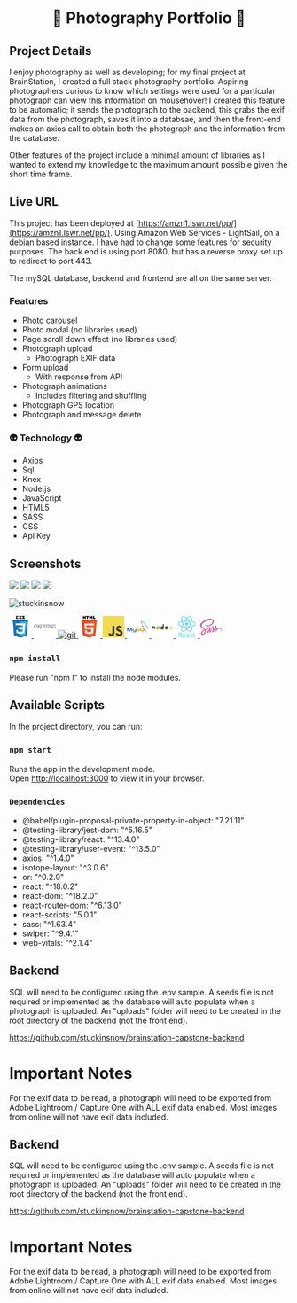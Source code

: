 <h1 align="center">🥑 Photography Portfolio 🥑</h1> 

## Project Details

I enjoy photography as well as developing; for my final project at BrainStation, I created a full stack photography portfolio. Aspiring photographers curious to know which settings were used for a particular photograph can view this information on mousehover! I created this feature to be automatic; it sends the photograph to the backend, this grabs the exif data from the photograph, saves it into a databsae, and then the front-end makes an axios call to obtain both the photograph and the information from the database.

Other features of the project include a minimal amount of libraries as I wanted to extend my knowledge to the maximum amount possible given the short time frame. 

## Live URL

This project has been deployed at [https://amzn1.lswr.net/pp/](https://amzn1.lswr.net/pp/). Using Amazon Web Services - LightSail, on a debian based instance. I have had to change some features for security purposes. The back end is using port 8080, but has a reverse proxy set up to redirect to port 443.

The mySQL database, backend and frontend are all on the same server.

### Features

- Photo carousel 
- Photo modal (no libraries used)
- Page scroll down effect (no libraries used)
- Photograph upload
   - Photograph EXIF data
- Form upload
   - With response from API
- Photograph animations
   - Includes filtering and shuffling
- Photograph GPS location
- Photograph and message delete

### 👽 Technology 👽 

- Axios
- Sql
- Knex
- Node.js
- JavaScript
- HTML5
- SASS
- CSS
- Api Key

## Screenshots 

<img src="https://i.imgur.com/8hBrdFd.jpg" />
<img src="https://i.imgur.com/wgfeqSs.jpg" />
<img src="https://i.imgur.com/DT1V12X.jpg" />
<img src="https://i.imgur.com/Qa2jrDP.jpg" />


<p align="left"> <img src="https://komarev.com/ghpvc/?username=stuckinsnow&label=Profile%20views&color=0e75b6&style=flat" alt="stuckinsnow" /> </p>


<p align="left">
</p>
 
<p align="left"> <a href="https://www.w3schools.com/css/" target="_blank" rel="noreferrer"> <img src="https://raw.githubusercontent.com/devicons/devicon/master/icons/css3/css3-original-wordmark.svg" alt="css3" width="40" height="40"/> </a> <a href="https://expressjs.com" target="_blank" rel="noreferrer"> <img src="https://raw.githubusercontent.com/devicons/devicon/master/icons/express/express-original-wordmark.svg" alt="express" width="40" height="40"/> </a> <a href="https://git-scm.com/" target="_blank" rel="noreferrer"> <img src="https://www.vectorlogo.zone/logos/git-scm/git-scm-icon.svg" alt="git" width="40" height="40"/> </a> <a href="https://www.w3.org/html/" target="_blank" rel="noreferrer"> <img src="https://raw.githubusercontent.com/devicons/devicon/master/icons/html5/html5-original-wordmark.svg" alt="html5" width="40" height="40"/> </a> <a href="https://developer.mozilla.org/en-US/docs/Web/JavaScript" target="_blank" rel="noreferrer"> <img src="https://raw.githubusercontent.com/devicons/devicon/master/icons/javascript/javascript-original.svg" alt="javascript" width="40" height="40"/> </a> <a href="https://www.mysql.com/" target="_blank" rel="noreferrer"> <img src="https://raw.githubusercontent.com/devicons/devicon/master/icons/mysql/mysql-original-wordmark.svg" alt="mysql" width="40" height="40"/> </a> <a href="https://nodejs.org" target="_blank" rel="noreferrer"> <img src="https://raw.githubusercontent.com/devicons/devicon/master/icons/nodejs/nodejs-original-wordmark.svg" alt="nodejs" width="40" height="40"/> </a> <a href="https://reactjs.org/" target="_blank" rel="noreferrer"> <img src="https://raw.githubusercontent.com/devicons/devicon/master/icons/react/react-original-wordmark.svg" alt="react" width="40" height="40"/> </a> <a href="https://sass-lang.com" target="_blank" rel="noreferrer"> <img src="https://raw.githubusercontent.com/devicons/devicon/master/icons/sass/sass-original.svg" alt="sass" width="40" height="40"/> </a> </p>

### `npm install`

Please run "npm I" to install the node modules.

## Available Scripts

In the project directory, you can run:

### `npm start`

Runs the app in the development mode.\
Open [http://localhost:3000](http://localhost:3000) to view it in your browser.

### `Dependencies`

   - @babel/plugin-proposal-private-property-in-object: "7.21.11"
   - @testing-library/jest-dom: "^5.16.5"
   - @testing-library/react: "^13.4.0"
   - @testing-library/user-event: "^13.5.0"
   - axios: "^1.4.0"
   - isotope-layout: "^3.0.6"
   - or: "^0.2.0"
   - react: "^18.0.2"
   - react-dom: "^18.2.0"
   - react-router-dom: "^6.13.0"
   - react-scripts: "5.0.1"
   - sass: "^1.63.4"
   - swiper: "^9.4.1"
   - web-vitals: "^2.1.4"

## Backend

SQL will need to be configured using the .env sample. A seeds file is not required or implemented as the database will auto populate when a photograph is uploaded. An "uploads" folder will need to be created in the root directory of the backend (not the front end).

https://github.com/stuckinsnow/brainstation-capstone-backend

# Important Notes

For the exif data to be read, a photograph will need to be exported from Adobe Lightroom / Capture One with ALL exif data enabled. Most images from online will not have exif data included.

## Backend

SQL will need to be configured using the .env sample. A seeds file is not required or implemented as the database will auto populate when a photograph is uploaded. An "uploads" folder will need to be created in the root directory of the backend (not the front end).

https://github.com/stuckinsnow/brainstation-capstone-backend

# Important Notes

For the exif data to be read, a photograph will need to be exported from Adobe Lightroom / Capture One with ALL exif data enabled. Most images from online will not have exif data included.
